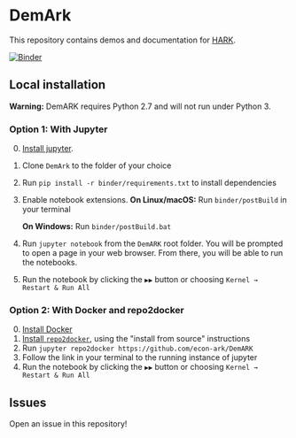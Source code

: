 # DemArk

This repository contains demos and documentation for [HARK](https://github.com/econ-ark/HARK).

[![Binder](https://mybinder.org/badge.svg)](https://mybinder.org/v2/gh/econ-ark/DemARK/master)

## Local installation

**Warning:** DemARK requires Python 2.7 and will not run under Python 3.

### Option 1: With Jupyter

0. [Install jupyter](https://jupyter.org/install).
1. Clone `DemArk` to the folder of your choice
2. Run `pip install -r binder/requirements.txt` to install dependencies
3. Enable notebook extensions.
   **On Linux/macOS:**
   Run `binder/postBuild` in your terminal

   **On Windows:**
   Run `binder/postBuild.bat`

4. Run `jupyter notebook` from the `DemARK` root folder. You will be prompted to open a page in your web browser. From there, you will be able to run the notebooks.
5. Run the notebook by clicking the `▶▶` button or choosing `Kernel → Restart & Run All`

### Option 2: With Docker and repo2docker

0. [Install Docker](https://www.docker.com/community-edition)
1. [Install `repo2docker`](https://github.com/jupyter/repo2docker#installation), using the "install from source" instructions
2. Run `jupyter repo2docker https://github.com/econ-ark/DemARK`
3. Follow the link in your terminal to the running instance of jupyter
4. Run the notebook by clicking the `▶▶` button or choosing `Kernel → Restart & Run All`


## Issues

Open an issue in this repository!
